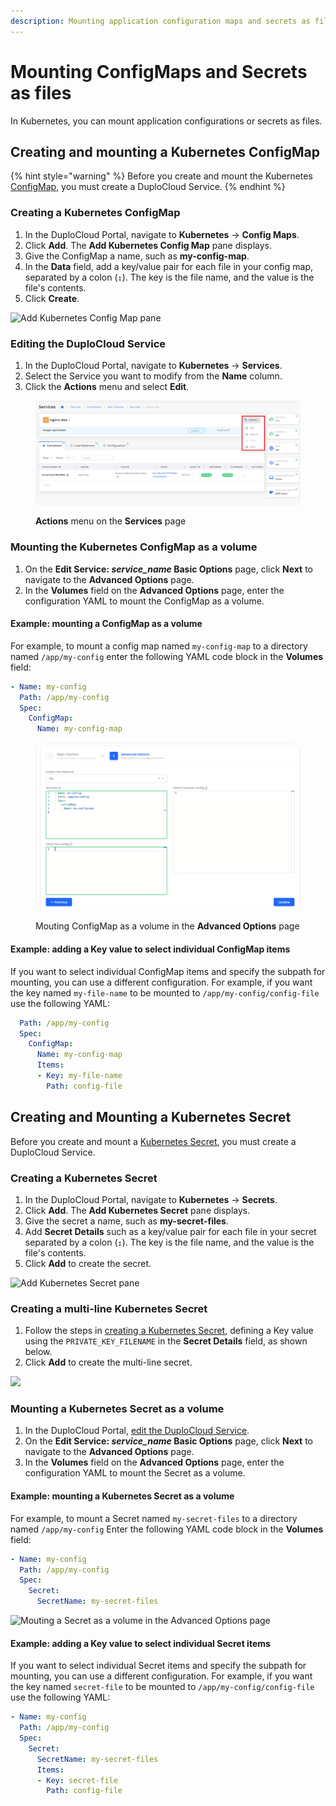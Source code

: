 ```yaml
---
description: Mounting application configuration maps and secrets as files
---
```


# Mounting ConfigMaps and Secrets as files

In Kubernetes, you can mount application configurations or secrets as files.&#x20;

## Creating and mounting a Kubernetes ConfigMap

{% hint style="warning" %}
Before you create and mount the Kubernetes [ConfigMap](https://kubernetes.io/docs/concepts/configuration/configmap/), you must create a DuploCloud Service.&#x20;
{% endhint %}

### Creating a Kubernetes ConfigMap

1. In the DuploCloud Portal, navigate to **Kubernetes** -> **Config Maps**.
2. Click **Add**. The **Add Kubernetes Config Map** pane displays.&#x20;
3. Give the ConfigMap a name, such as **my-config-map**.
4. In the **Data** field, add a key/value pair for each file in your config map, separated by a colon (**`:`**). The key is the file name, and the value is the file's contents.
5. Click **Create**.

![Add Kubernetes Config Map pane](<../../.gitbook/assets/Screen Shot 2022-03-21 at 11.39.39 AM.png>)

### Editing the DuploCloud Service

1. In the DuploCloud Portal, navigate to **Kubernetes** -> **Services**.
2. Select the Service you want to modify from the **Name** column.
3. Click the **Actions** menu and select **Edit**.

<figure><img src="../../.gitbook/assets/Azure_Serv1.png" alt=""><figcaption><p><strong>Actions</strong> menu on the <strong>Services</strong> page</p></figcaption></figure>

### Mounting the Kubernetes ConfigMap as a volume

1. On the **Edit Service: **_**service\_name**_** Basic Options** page, click **Next** to navigate to the **Advanced Options** page.
2. &#x20;In the **Volumes** field on the **Advanced Options** page, enter the configuration YAML to mount the ConfigMap as a volume.&#x20;

#### Example: mounting a ConfigMap as a volume

For example, to mount a config map named `my-config-map` to a directory named `/app/my-config` enter the following YAML code block in the **Volumes** field:

```yaml
- Name: my-config
  Path: /app/my-config
  Spec:
    ConfigMap:
      Name: my-config-map
```

<figure><img src="../../.gitbook/assets/Azure_edit_serv_2.png" alt=""><figcaption><p>Mouting ConfigMap as a volume in the <strong>Advanced Options</strong> page </p></figcaption></figure>

#### Example: adding a Key value to select individual ConfigMap items

If you want to select individual ConfigMap items and specify the subpath for mounting, you can use a different configuration.  For example, if you want the key named `my-file-name` to be mounted to `/app/my-config/config-file` use the following YAML:

```yaml
  Path: /app/my-config
  Spec:
    ConfigMap:
      Name: my-config-map
      Items:
      - Key: my-file-name
        Path: config-file
```

## Creating and Mounting a Kubernetes Secret

Before you create and mount a [Kubernetes Secret](https://kubernetes.io/docs/concepts/configuration/secret/), you must create a DuploCloud Service.

### Creating a Kubernetes Secret&#x20;

1. In the DuploCloud Portal, navigate to **Kubernetes** -> **Secrets**.
2. Click **Add**. The **Add Kubernetes Secret** pane displays.
3. Give the secret a name, such as **my-secret-files**.
4. Add **Secret Details** such as a key/value pair for each file in your secret separated by a colon (**`:`**). The key is the file name, and the value is the file's contents.&#x20;
5. Click **Add** to create the secret.

![Add Kubernetes Secret pane](<../../.gitbook/assets/Screen Shot 2022-03-21 at 12.50.14 PM.png>)

### Creating a multi-line Kubernetes Secret

1. Follow the steps in [creating a Kubernetes Secret](mounting-config-as-files.md#creating-a-kubernetes-secret), defining a Key value using the `PRIVATE_KEY_FILENAME`  in the **Secret Details** field, as shown below.&#x20;
2. Click **Add** to create the multi-line secret.

![](<../../.gitbook/assets/Screen Shot 2022-08-10 at 4.25.05 PM.png>)

### Mounting a Kubernetes Secret as a volume

1. In the DuploCloud Portal, [edit the DuploCloud Service](mounting-config-as-files.md#editing-the-duplocloud-service).
2. On the **Edit Service: **_**service\_name**_** Basic Options** page, click **Next** to navigate to the **Advanced Options** page.
3. In the **Volumes** field on the **Advanced Options** page, enter the configuration YAML to mount the Secret as a volume.&#x20;

#### Example: mounting a Kubernetes Secret as a volume

For example, to mount a Secret named `my-secret-files` to a directory named `/app/my-config` Enter the following YAML code block in the **Volumes** field:

```yaml
- Name: my-config
  Path: /app/my-config
  Spec:
    Secret:
      SecretName: my-secret-files
```

![Mouting a Secret as a volume in the Advanced Options page ](<../../.gitbook/assets/Screen Shot 2022-03-21 at 12.52.19 PM.png>)

#### Example: adding a Key value to select individual Secret items&#x20;

If you want to select individual Secret items and specify the subpath for mounting, you can use a different configuration.  For example, if you want the key named `secret-file` to be mounted to `/app/my-config/config-file` use the following YAML:

```yaml
- Name: my-config
  Path: /app/my-config
  Spec:
    Secret:
      SecretName: my-secret-files
      Items:
      - Key: secret-file
        Path: config-file
```
